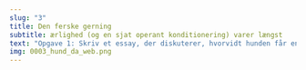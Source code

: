 ```yaml
---
slug: "3"
title: Den ferske gerning
subtitle: ærlighed (og en sjat operant konditionering) varer længst
text: "Opgave 1: Skriv et essay, der diskuterer, hvorvidt hunden får en reprimande for at have snydt eller for at have lagt en lort på bordet."
img: 0003_hund_da_web.png
---
```

